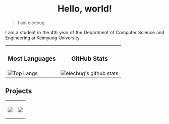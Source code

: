 <h1 align="center">Hello, world!</h1>

> I am elecbug
>

<p align="justify">
    I am a student in the 4th year of the Department of Computer Science and Engineering at 
    <a ref="https://www.kmu.ac.kr/"> Keimyung University</a>.
</p>

<table>
    <tr>
        <th>
            <h3 align="center">Most Languages</h3>
        </th>
        <th>
            <h3 align="center">GitHub Stats</h3>
        </th>
    </tr>
    <tr>
        <td>
            <img src="https://github-readme-stats.vercel.app/api/top-langs/?username=elecbug&layout=compact&langs_count=8&hide=makefile,cmake&theme=dracula&icon_color=3f3fff&title_color=ffffff&bg_color=1f1f1f" alt="Top Langs">
        </td>
        <td>
            <img src="https://github-readme-stats.vercel.app/api?username=elecbug&count_private=true&show_icons=true&rank_icon=github&theme=dracula&icon_color=3f3fff&title_color=ffffff&include_all_commits=true&bg_color=1f1f1f" alt="elecbug's github stats">
        </td>
    </tr>
</table>

<table>
    <tr>
        <h2 align="left">Projects</h2>
    </tr>
    <tr>
        <th>
            <p align="center"><img src="https://github-readme-stats.vercel.app/api/pin/?username=elecbug&repo=PDF&theme=dracula&icon_color=3f3fff&title_color=ffffff&bg_color=1f1f1f"><p>
        </th>
        <th>
            <p align="center"><img src="https://github-readme-stats.vercel.app/api/pin/?username=elecbug&repo=Monitoring&theme=dracula&icon_color=3f3fff&title_color=ffffff&bg_color=1f1f1f"><p>
        </th>
    </tr>
</table>